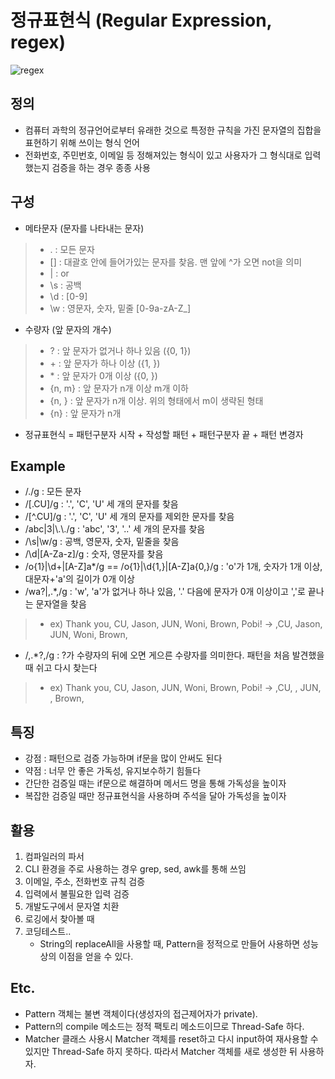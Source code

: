 # **정규표현식 (Regular Expression, regex)**
![regex](https://miro.medium.com/max/2560/0*qASU92GfMj2HCTMg.jpg)
## **정의**
- 컴퓨터 과학의 정규언어로부터 유래한 것으로 특정한 규칙을 가진 문자열의 집합을 표현하기 위해 쓰이는 형식 언어
- 전화번호, 주민번호, 이메일 등 정해져있는 형식이 있고 사용자가 그 형식대로 입력했는지 검증을 하는 경우 종종 사용
## **구성**
- 메타문자 (문자를 나타내는 문자)
>- . : 모든 문자
>- [] : 대괄호 안에 들어가있는 문자를 찾음. 맨 앞에 ^가 오면 not을 의미
>- | : or
>- \s : 공백
>- \d : [0-9]
>- \w : 영문자, 숫자, 밑줄 [0-9a-zA-Z_]
- 수량자 (앞 문자의 개수)
>- ? : 앞 문자가 없거나 하나 있음 ({0, 1})
>- \+ : 앞 문자가 하나 이상 ({1, })
>- \* : 앞 문자가 0개 이상 ({0, })
>- {n, m} : 앞 문자가 n개 이상 m개 이하
>- {n, } : 앞 문자가 n개 이상. 위의 형태에서 m이 생략된 형태
>- {n} : 앞 문자가 n개
- 정규표현식 = 패턴구분자 시작 + 작성할 패턴 + 패턴구분자 끝 + 패턴 변경자
## **Example**
- /./g : 모든 문자
- /[.CU]/g : '.', 'C', 'U' 세 개의 문자를 찾음
- /[^.CU]/g : '.', 'C', 'U' 세 개의 문자를 제외한 문자를 찾음
- /abc|3|\\.\\./g : 'abc', '3', '..' 세 개의 문자를 찾음
- /\s|\w/g : 공백, 영문자, 숫자, 밑줄을 찾음
- /\d|[A-Za-z]/g : 숫자, 영문자를 찾음
- /o{1}|\d+|[A-Z]a*/g == /o{1}|\d{1,}|[A-Z]a{0,}/g : 'o'가 1개, 숫자가 1개 이상, 대문자+'a'의 길이가 0개 이상
- /wa?|,.*,/g : 'w', 'a'가 없거나 하나 있음, '.' 다음에 문자가 0개 이상이고 ','로 끝나는 문자열을 찾음
>- ex) Thank you, CU, Jason, JUN, Woni, Brown, Pobi! -> ,CU, Jason, JUN, Woni, Brown,
- /,.*?,/g : ?가 수량자의 뒤에 오면 게으른 수량자를 의미한다. 패턴을 처음 발견했을 때 쉬고 다시 찾는다
>- ex) Thank you, CU, Jason, JUN, Woni, Brown, Pobi! -> ,CU, , JUN, , Brown,
## **특징**
- 강점 : 패턴으로 검증 가능하며 if문을 많이 안써도 된다
- 약점 : 너무 안 좋은 가독성, 유지보수하기 힘들다
- 간단한 검증일 때는 if문으로 해결하며 메서드 명을 통해 가독성을 높이자
- 복잡한 검증일 때만 정규표현식을 사용하며 주석을 달아 가독성을 높이자
## **활용**
1. 컴파일러의 파서
2. CLI 환경을 주로 사용하는 경우 grep, sed, awk를 통해 쓰임
3. 이메일, 주소, 전화번호 규칙 검증
4. 입력에서 불필요한 입력 검증
5. 개발도구에서 문자열 치환
6. 로깅에서 찾아볼 때
7. 코딩테스트..
    - String의 replaceAll을 사용할 때, Pattern을 정적으로 만들어 사용하면 성능상의 이점을 얻을 수 있다.
## **Etc.**
- Pattern 객체는 불변 객체이다(생성자의 접근제어자가 private).
- Pattern의 compile 메소드는 정적 팩토리 메소드이므로 Thread-Safe 하다.
- Matcher 클래스 사용시 Matcher 객체를 reset하고 다시 input하여 재사용할 수 있지만 Thread-Safe 하지 못하다. 따라서 Matcher 객체를 새로 생성한 뒤 사용하자.


